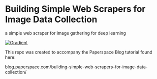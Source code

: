 # Building Simple Web Scrapers for Image Data Collection

a simple web scraper for image gathering for deep learning

[![Gradient](https://assets.paperspace.io/img/gradient-badge.svg)](https://console.paperspace.com/github/gradient-ai/simple-web-scraper/blob/main/notebook.ipynb?machine=Free-GPU)

This repo was created to accompany the Paperspace Blog tutorial found here:

blog.paperspace.com/building-simple-web-scrapers-for-image-data-collection/
